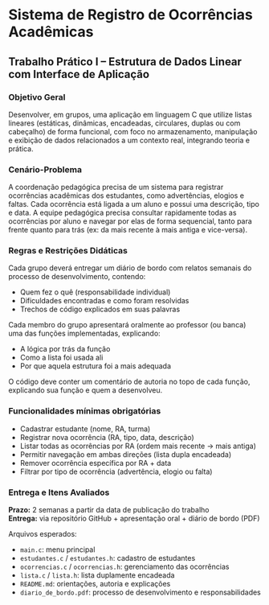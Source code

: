 # Sistema de Registro de Ocorrências Acadêmicas

## Trabalho Prático I – Estrutura de Dados Linear com Interface de Aplicação

### Objetivo Geral
Desenvolver, em grupos, uma aplicação em linguagem C que utilize listas lineares (estáticas, dinâmicas, encadeadas, circulares, duplas ou com cabeçalho) de forma funcional, com foco no armazenamento, manipulação e exibição de dados relacionados a um contexto real, integrando teoria e prática.

### Cenário-Problema
A coordenação pedagógica precisa de um sistema para registrar ocorrências acadêmicas dos estudantes, como advertências, elogios e faltas. Cada ocorrência está ligada a um aluno e possui uma descrição, tipo e data. A equipe pedagógica precisa consultar rapidamente todas as ocorrências por aluno e navegar por elas de forma sequencial, tanto para frente quanto para trás (ex: da mais recente à mais antiga e vice-versa).

### Regras e Restrições Didáticas
Cada grupo deverá entregar um diário de bordo com relatos semanais do processo de desenvolvimento, contendo:
- Quem fez o quê (responsabilidade individual)  
- Dificuldades encontradas e como foram resolvidas  
- Trechos de código explicados em suas palavras  

Cada membro do grupo apresentará oralmente ao professor (ou banca) uma das funções implementadas, explicando:
- A lógica por trás da função  
- Como a lista foi usada ali  
- Por que aquela estrutura foi a mais adequada  

O código deve conter um comentário de autoria no topo de cada função, explicando sua função e quem a desenvolveu.

### Funcionalidades mínimas obrigatórias
- Cadastrar estudante (nome, RA, turma)  
- Registrar nova ocorrência (RA, tipo, data, descrição)  
- Listar todas as ocorrências por RA (ordem mais recente → mais antiga)  
- Permitir navegação em ambas direções (lista dupla encadeada)  
- Remover ocorrência específica por RA + data  
- Filtrar por tipo de ocorrência (advertência, elogio ou falta)  

### Entrega e Itens Avaliados
**Prazo:** 2 semanas a partir da data de publicação do trabalho  
**Entrega:** via repositório GitHub + apresentação oral + diário de bordo (PDF)  

Arquivos esperados:
- `main.c`: menu principal  
- `estudantes.c` / `estudantes.h`: cadastro de estudantes  
- `ocorrencias.c` / `ocorrencias.h`: gerenciamento das ocorrências  
- `lista.c` / `lista.h`: lista duplamente encadeada  
- `README.md`: orientações, autoria e explicações  
- `diario_de_bordo.pdf`: processo de desenvolvimento e responsabilidades  
